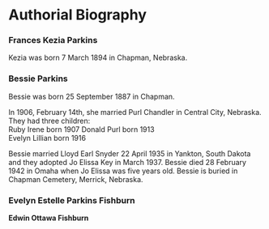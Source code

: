 # Authorial Biography  

### **Frances Kezia Parkins**  

Kezia was born 7 March 1894 in Chapman, Nebraska.







### **Bessie Parkins** 
Bessie  was born 25 September 1887 in Chapman.

In 1906, February 14th, she married Purl Chandler in Central City, Nebraska.  
They had three children:   
Ruby Irene born 1907
Donald Purl born 1913  
Evelyn Lillian born 1916

Bessie married Lloyd Earl Snyder 22 April 1935 in Yankton, South Dakota and they adopted Jo Elissa Key in March 1937.  Bessie died 28 February 1942 in Omaha when Jo Elissa was five years old.  Bessie is buried in Chapman Cemetery, Merrick, Nebraska.

### **Evelyn Estelle Parkins Fishburn**

**Edwin Ottawa Fishburn**

